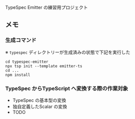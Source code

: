 TypeSpec Emitter の練習用プロジェクト

## メモ
### 生成コマンド
※ `typespec` ディレクトリーが生成済みの状態で下記を実行した

``` shell
cd typespec-emitter
npx tsp init --template emitter-ts
cd ...
npm install
```

### TypeSpec からTypeScript へ変換する際の作業対象
* TypeSpec の基本型の変換
* 独自定義したScalar の変換
* TODO

